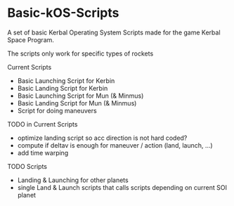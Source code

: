 # Basic-kOS-Scripts

A set of basic Kerbal Operating System Scripts made for the game Kerbal Space Program.

The scripts only work for specific types of rockets

Current Scripts

 - Basic Launching Script for Kerbin
 - Basic Landing Script for Kerbin
 - Basic Launching Script for Mun (& Minmus)
 - Basic Landing Script for Mun (& Minmus)
 - Script for doing maneuvers

TODO in Current Scripts

 - optimize landing script so acc direction is not hard coded?
 - compute if deltav is enough for maneuver / action (land, launch, ...)
 - add time warping

TODO Scripts

 - Landing & Launching for other planets
 - single Land & Launch scripts that calls scripts depending on current SOI planet 
